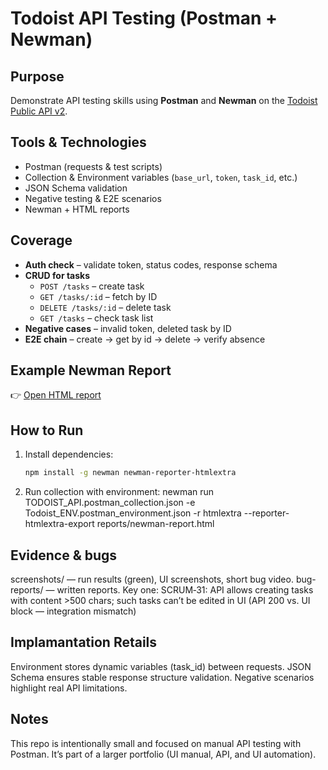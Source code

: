 #  Todoist API Testing (Postman + Newman)

##  Purpose
Demonstrate API testing skills using **Postman** and **Newman** on the [Todoist Public API v2](https://developer.todoist.com/rest/v2/).

##  Tools & Technologies
- Postman (requests & test scripts)  
- Collection & Environment variables (`base_url`, `token`, `task_id`, etc.)  
- JSON Schema validation  
- Negative testing & E2E scenarios  
- Newman + HTML reports  

##  Coverage
- **Auth check** – validate token, status codes, response schema  
- **CRUD for tasks**  
  - `POST /tasks` – create task  
  - `GET /tasks/:id` – fetch by ID  
  - `DELETE /tasks/:id` – delete task  
  - `GET /tasks` – check task list  
- **Negative cases** – invalid token, deleted task by ID  
- **E2E chain** – create → get by id → delete → verify absence  

## Example Newman Report
👉 [Open HTML report](https://github.com/Montana054/todoist-api-testing/tree/912058cf7514c543d661d57090597ef69d91de4d/newman%20reports)

##  How to Run
1. Install dependencies:
   ```bash
   npm install -g newman newman-reporter-htmlextra
2. Run collection with environment:
newman run TODOIST_API.postman_collection.json -e Todoist_ENV.postman_environment.json -r htmlextra --reporter-htmlextra-export reports/newman-report.html

## Evidence & bugs
screenshots/ — run results (green), UI screenshots, short bug video.
bug-reports/ — written reports. Key one:
SCRUM‑31: API allows creating tasks with content >500 chars; such tasks can’t be edited in UI
(API 200 vs. UI block — integration mismatch)


## Implamantation Retails
Environment stores dynamic variables (task_id) between requests.
JSON Schema ensures stable response structure validation.
Negative scenarios highlight real API limitations.


## Notes
This repo is intentionally small and focused on manual API testing with Postman.
It’s part of a larger portfolio (UI manual, API, and UI automation).
